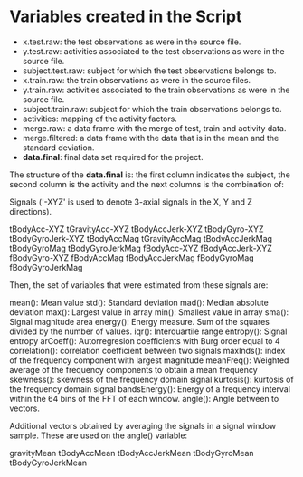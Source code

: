 # Variables created in the Script

- x.test.raw: the test observations as were in the source file.  
- y.test.raw: activities associated to the test observations as were in the source file.  
- subject.test.raw: subject for which the test observations belongs to.  
- x.train.raw: the train observations as were in the source files.  
- y.train.raw: activities associated to the train observations as were in the source file.  
- subject.train.raw: subject for which the train observations belongs to.  
- activities: mapping of the activity factors.  
- merge.raw: a data frame with the merge of test, train and activity data.  
- merge.filtered: a data frame with the data that is in the mean and the standard deviation.  
- **data.final**: final data set required for the project.  

The structure of the **data.final** is: the first column indicates the subject, the second column is the activity and the next columns is the combination of:

Signals ('-XYZ' is used to denote 3-axial signals in the X, Y and Z directions). 

tBodyAcc-XYZ
tGravityAcc-XYZ
tBodyAccJerk-XYZ
tBodyGyro-XYZ
tBodyGyroJerk-XYZ
tBodyAccMag
tGravityAccMag
tBodyAccJerkMag
tBodyGyroMag
tBodyGyroJerkMag
fBodyAcc-XYZ
fBodyAccJerk-XYZ
fBodyGyro-XYZ
fBodyAccMag
fBodyAccJerkMag
fBodyGyroMag
fBodyGyroJerkMag

Then, the set of variables that were estimated from these signals are: 

mean(): Mean value
std(): Standard deviation
mad(): Median absolute deviation 
max(): Largest value in array
min(): Smallest value in array
sma(): Signal magnitude area
energy(): Energy measure. Sum of the squares divided by the number of values. 
iqr(): Interquartile range 
entropy(): Signal entropy
arCoeff(): Autorregresion coefficients with Burg order equal to 4
correlation(): correlation coefficient between two signals
maxInds(): index of the frequency component with largest magnitude
meanFreq(): Weighted average of the frequency components to obtain a mean frequency
skewness(): skewness of the frequency domain signal 
kurtosis(): kurtosis of the frequency domain signal 
bandsEnergy(): Energy of a frequency interval within the 64 bins of the FFT of each window.
angle(): Angle between to vectors.

Additional vectors obtained by averaging the signals in a signal window sample. These are used on the angle() variable:

gravityMean
tBodyAccMean
tBodyAccJerkMean
tBodyGyroMean
tBodyGyroJerkMean

